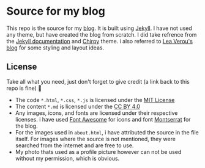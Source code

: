 # Source for my blog

This repo is the source for my [blog](https://jazzominy.github.io). It is built using [Jekyll](https://jekyllrb.com/). I have not used any theme, but have created the blog from scratch. I did take refrence from the [Jekyll documentation](https://jekyllrb.com/docs/) and [Chirpy](https://chirpy.cotes.page) theme. i also referred to [Lea Verou's blog](https://github.com/LeaVerou/lea.verou.me) for some styling and layout ideas.

## License

Take all what you need, just don't forget to give credit (a link back to this repo is fine) 🙂

 - The code `*.html`, `*.css`, `*.js`  is licensed under the <a href="https://opensource.org/licenses/MIT" target="_blank">MIT License</a>
 - The content `*.md` is licensed under the <a href="https://creativecommons.org/licenses/by/4.0" target="_blank">CC BY 4.0</a>
 - Any images, icons, and fonts are licensed under their respective licenses. i have used <a href="https://fontawesome.com" target="_blank">Font Awesome</a> for icons and font <a href="https://github.com/JulietaUla/Montserrat" target="_blank">Montserrat</a> for the blog.
 - For the images used in `about.html`, i have attributed the source in the file itself. For images where the source is not mentioned, they were searched from the internet and are free to use.
 - My photo thats used as a profile picture however can not be used without my permission, which is obvious.